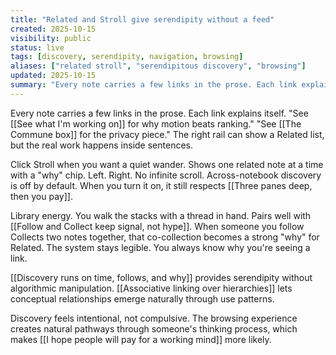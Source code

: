 ```yaml
---
title: "Related and Stroll give serendipity without a feed"
created: 2025-10-15
visibility: public
status: live
tags: [discovery, serendipity, navigation, browsing]
aliases: ["related stroll", "serendipitous discovery", "browsing"]
updated: 2025-10-15
summary: "Every note carries a few links in the prose. Each link explains itself. The right rail can show a Related list, but the real work happens inside sentences."
---
```


Every note carries a few links in the prose. Each link explains itself. "See [[See what I'm working on]] for why motion beats ranking." "See [[The Commune box]] for the privacy piece." The right rail can show a Related list, but the real work happens inside sentences.

Click Stroll when you want a quiet wander. Shows one related note at a time with a "why" chip. Left. Right. No infinite scroll. Across-notebook discovery is off by default. When you turn it on, it still respects [[Three panes deep, then you pay]].

Library energy. You walk the stacks with a thread in hand. Pairs well with [[Follow and Collect keep signal, not hype]]. When someone you follow Collects two notes together, that co-collection becomes a strong "why" for Related. The system stays legible. You always know why you're seeing a link.

[[Discovery runs on time, follows, and why]] provides serendipity without algorithmic manipulation. [[Associative linking over hierarchies]] lets conceptual relationships emerge naturally through use patterns.

Discovery feels intentional, not compulsive. The browsing experience creates natural pathways through someone's thinking process, which makes [[I hope people will pay for a working mind]] more likely.
